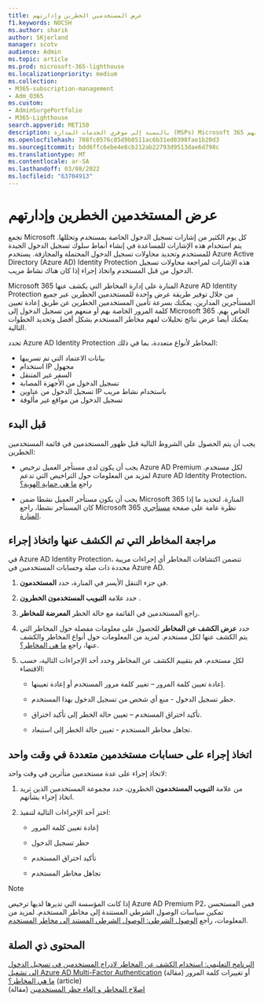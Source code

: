 ```yaml
---
title: عرض المستخدمين الخطرين وإدارتهم
f1.keywords: NOCSH
ms.author: sharik
author: SKjerland
manager: scotv
audience: Admin
ms.topic: article
ms.prod: microsoft-365-lighthouse
ms.localizationpriority: medium
ms.collection:
- M365-subscription-management
- Adm_O365
ms.custom:
- AdminSurgePortfolio
- M365-Lighthouse
search.appverid: MET150
description: بالنسبة إلى موفري الخدمات المدارة (MSPs) Microsoft 365 المنارة، تعرف على كيفية عرض المستخدمين الخطرين وإدارتهم.
ms.openlocfilehash: 708fc0576c85d9b8511ac6b31ed0398fae1b20d3
ms.sourcegitcommit: bdd6ffc6ebe4e6cb212ab22793d9513dae6d798c
ms.translationtype: MT
ms.contentlocale: ar-SA
ms.lasthandoff: 03/08/2022
ms.locfileid: "63704913"
---
```

# <a name="view-and-manage-risky-users"></a>عرض المستخدمين الخطرين وإدارتهم

تجمع Microsoft كل يوم الكثير من إشارات تسجيل الدخول الخاصة بمستخدم وتحللها. يتم استخدام هذه الإشارات للمساعدة في إنشاء أنماط سلوك تسجيل الدخول الجيدة للمستخدم وتحديد محاولات تسجيل الدخول المحتملة والمجازفة. يستخدم Azure Active Directory (Azure AD) Identity Protection هذه الإشارات لمراجعة محاولات تسجيل الدخول من قبل المستخدم واتخاذ إجراء إذا كان هناك نشاط مريب.

Microsoft 365 المنارة على إدارة المخاطر التي يكشف عنها Azure AD Identity Protection من خلال توفير طريقة عرض واحدة للمستخدمين الخطرين عبر جميع المستأجرين المدارين. يمكنك بسرعة تأمين المستخدمين الخطرين عن طريق إعادة تعيين كلمة المرور الخاصة بهم أو منعهم من تسجيل الدخول إلى Microsoft 365 الخاص بهم. يمكنك أيضا عرض نتائج تحليلات لفهم مخاطر المستخدم بشكل أفضل وتحديد الخطوات التالية.

تحدد Azure AD Identity Protection المخاطر لأنواع متعددة، بما في ذلك:

- بيانات الاعتماد التي تم تسريبها
- استخدام IP مجهول
- السفر غير المتنقل
- تسجيل الدخول من الأجهزة المصابة
- تسجيل الدخول من عناوين IP باستخدام نشاط مريب
- تسجيل الدخول من مواقع غير مألوفة

## <a name="before-you-begin"></a>قبل البدء

يجب أن يتم الحصول على الشروط التالية قبل ظهور المستخدمين في قائمة المستخدمين الخطرين:

- يجب أن يكون لدى مستأجر العميل ترخيص Azure AD Premium لكل مستخدم. لمزيد من المعلومات حول التراخيص التي تدعم Azure AD Identity Protection، راجع [ما هي حماية الهوية؟](/azure/active-directory/identity-protection/overview-identity-protection)

- يجب أن يكون مستأجر العميل نشطا ضمن Microsoft 365 المنارة. لتحديد ما إذا كان المستأجر نشطا، راجع Microsoft 365 نظرة عامة على صفحة [مستأجري المنارة](m365-lighthouse-tenant-list-overview.md).

## <a name="review-detected-risks-and-take-action"></a>مراجعة المخاطر التي تم الكشف عنها واتخاذ إجراء

في Azure AD Identity Protection، تتضمن اكتشافات المخاطر أي إجراءات مريبة محددة ذات صلة وحسابات المستخدمين في Azure AD.

1. في جزء التنقل الأيسر في المنارة، حدد **المستخدمون**.

2. حدد علامة **التبويب المستخدمون الخطرون** .

3. راجع المستخدمين في القائمة مع حالة الخطر **المعرضة للمخاطر**.

4. حدد **عرض الكشف عن المخاطر** للحصول على معلومات مفصلة حول المخاطر التي يتم الكشف عنها لكل مستخدم. لمزيد من المعلومات حول أنواع المخاطر والكشف عنها، راجع [ما هي المخاطر؟](/azure/active-directory/identity-protection/concept-identity-protection-risks).

5. لكل مستخدم، قم بتقييم الكشف عن المخاطر وحدد أحد الإجراءات التالية، حسب الاقتضاء:

    - إعادة تعيين كلمة المرور – تغيير كلمة مرور المستخدم أو إعادة تعيينها.

    - حظر تسجيل الدخول - منع أي شخص من تسجيل الدخول بهذا المستخدم.

    - تأكيد اختراق المستخدم – تعيين حالة الخطر إلى تأكيد اختراق.

    - تجاهل مخاطر المستخدم - تعيين حالة الخطر إلى استبعاد.

## <a name="take-action-on-multiple-user-accounts-at-once"></a>اتخاذ إجراء على حسابات مستخدمين متعددة في وقت واحد

لاتخاذ إجراء على عدة مستخدمين متأثرين في وقت واحد:

1. من علامة **التبويب المستخدمون** الخطرون، حدد مجموعة المستخدمين الذين تريد اتخاذ إجراء بشأنهم.

2. اختر أحد الإجراءات التالية لتنفيذ:

    - إعادة تعيين كلمة المرور

    - حظر تسجيل الدخول

    - تأكيد اختراق المستخدم

    - تجاهل مخاطر المستخدم

> [!NOTE]
> إذا كانت المؤسسة التي تديرها لديها ترخيص Azure AD Premium P2، فمن المستحسن تمكين سياسات الوصول الشرطي المستندة إلى مخاطر المستخدم. لمزيد من المعلومات، راجع [الوصول الشرطي: الوصول الشرطي المستند إلى مخاطر المستخدم](/azure/active-directory/conditional-access/howto-conditional-access-policy-risk-user).

## <a name="related-content"></a>المحتوى ذي الصلة
[البرنامج التعليمي: استخدام الكشف عن المخاطر لادراج المستخدمين في تسجيل الدخول إلى تشغيل Azure AD Multi-Factor Authentication](/azure/active-directory/authentication/tutorial-risk-based-sspr-mfa) أو تغييرات كلمة المرور (مقالة)\
[ما هي المخاطر؟](/azure/active-directory/identity-protection/concept-identity-protection-risks) (article) \
[إصلاح المخاطر و إلغاء حظر المستخدمين](/azure/active-directory/identity-protection/howto-identity-protection-remediate-unblock) (مقالة)
